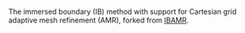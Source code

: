 The immersed boundary (IB) method with support for Cartesian grid adaptive mesh refinement (AMR), forked from [IBAMR](https://github.com/IBAMR/IBAMR.git).